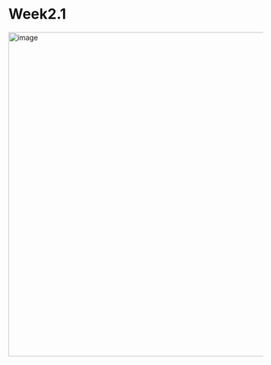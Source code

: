 # Week2.1
<img width="1301" height="641" alt="image" src="https://github.com/user-attachments/assets/2fb12acb-08e2-4a25-9388-696c78c5d8aa" />
